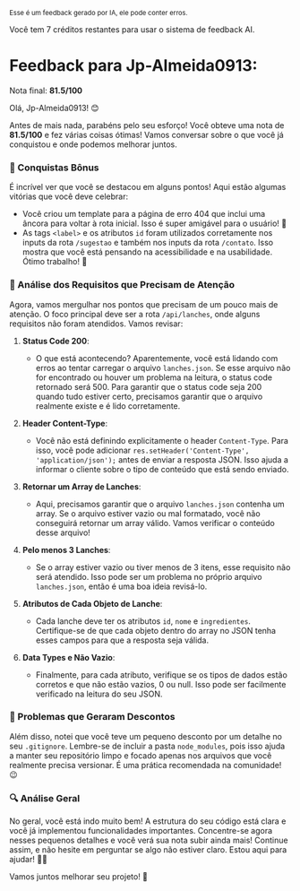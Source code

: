 <sup>Esse é um feedback gerado por IA, ele pode conter erros.</sup>

Você tem 7 créditos restantes para usar o sistema de feedback AI.

# Feedback para Jp-Almeida0913:

Nota final: **81.5/100**

Olá, Jp-Almeida0913! 😊

Antes de mais nada, parabéns pelo seu esforço! Você obteve uma nota de **81.5/100** e fez várias coisas ótimas! Vamos conversar sobre o que você já conquistou e onde podemos melhorar juntos.

### 🎉 Conquistas Bônus
É incrível ver que você se destacou em alguns pontos! Aqui estão algumas vitórias que você deve celebrar:
- Você criou um template para a página de erro 404 que inclui uma âncora para voltar à rota inicial. Isso é super amigável para o usuário! 👏
- As tags `<label>` e os atributos `id` foram utilizados corretamente nos inputs da rota `/sugestao` e também nos inputs da rota `/contato`. Isso mostra que você está pensando na acessibilidade e na usabilidade. Ótimo trabalho! 🙌

### 🧐 Análise dos Requisitos que Precisam de Atenção
Agora, vamos mergulhar nos pontos que precisam de um pouco mais de atenção. O foco principal deve ser a rota `/api/lanches`, onde alguns requisitos não foram atendidos. Vamos revisar:

1. **Status Code 200**: 
   - O que está acontecendo? Aparentemente, você está lidando com erros ao tentar carregar o arquivo `lanches.json`. Se esse arquivo não for encontrado ou houver um problema na leitura, o status code retornado será 500. Para garantir que o status code seja 200 quando tudo estiver certo, precisamos garantir que o arquivo realmente existe e é lido corretamente.

2. **Header Content-Type**:
   - Você não está definindo explicitamente o header `Content-Type`. Para isso, você pode adicionar `res.setHeader('Content-Type', 'application/json');` antes de enviar a resposta JSON. Isso ajuda a informar o cliente sobre o tipo de conteúdo que está sendo enviado.

3. **Retornar um Array de Lanches**:
   - Aqui, precisamos garantir que o arquivo `lanches.json` contenha um array. Se o arquivo estiver vazio ou mal formatado, você não conseguirá retornar um array válido. Vamos verificar o conteúdo desse arquivo!

4. **Pelo menos 3 Lanches**:
   - Se o array estiver vazio ou tiver menos de 3 itens, esse requisito não será atendido. Isso pode ser um problema no próprio arquivo `lanches.json`, então é uma boa ideia revisá-lo.

5. **Atributos de Cada Objeto de Lanche**:
   - Cada lanche deve ter os atributos `id`, `nome` e `ingredientes`. Certifique-se de que cada objeto dentro do array no JSON tenha esses campos para que a resposta seja válida.

6. **Data Types e Não Vazio**:
   - Finalmente, para cada atributo, verifique se os tipos de dados estão corretos e que não estão vazios, 0 ou null. Isso pode ser facilmente verificado na leitura do seu JSON.

### 🚨 Problemas que Geraram Descontos
Além disso, notei que você teve um pequeno desconto por um detalhe no seu `.gitignore`. Lembre-se de incluir a pasta `node_modules`, pois isso ajuda a manter seu repositório limpo e focado apenas nos arquivos que você realmente precisa versionar. É uma prática recomendada na comunidade! 😉

### 🔍 Análise Geral
No geral, você está indo muito bem! A estrutura do seu código está clara e você já implementou funcionalidades importantes. Concentre-se agora nesses pequenos detalhes e você verá sua nota subir ainda mais! Continue assim, e não hesite em perguntar se algo não estiver claro. Estou aqui para ajudar! 🚀✨

Vamos juntos melhorar seu projeto! 💪